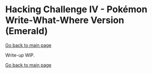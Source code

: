 # Hacking Challenge IV - Pokémon Write-What-Where Version (Emerald)

[Go back to main page](/README.md)

Write-up WIP.

[Go back to main page](/README.md)
